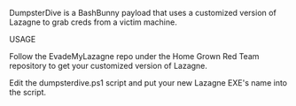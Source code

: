 DumpsterDive is a BashBunny payload that uses a customized version of Lazagne to grab creds from a victim machine. 

USAGE

Follow the EvadeMyLazagne repo under the Home Grown Red Team repository to get your customized version of Lazagne. 

Edit the dumpsterdive.ps1 script and put your new Lazagne EXE's name into the script. 
